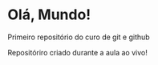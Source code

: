 # Olá, Mundo!
 Primeiro repositório do curo de git e github

 Repositóriro criado durante a aula ao vivo!
